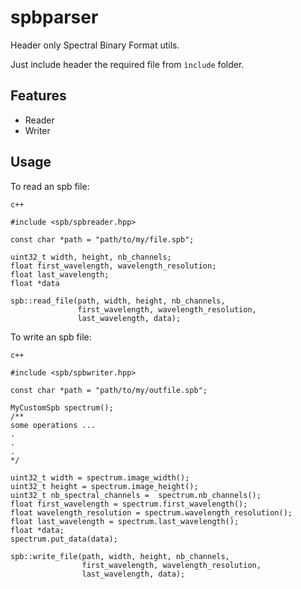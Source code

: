 # spbparser
Header only Spectral Binary Format utils.

Just include header the required file from `ìnclude` folder.

## Features

- Reader
- Writer

## Usage

To read an spb file:

```
c++

#include <spb/spbreader.hpp>

const char *path = "path/to/my/file.spb";

uint32_t width, height, nb_channels;
float first_wavelength, wavelength_resolution;
float last_wavelength;
float *data

spb::read_file(path, width, height, nb_channels,
               first_wavelength, wavelength_resolution,
               last_wavelength, data);

```


To write an spb file:

```
c++

#include <spb/spbwriter.hpp>

const char *path = "path/to/my/outfile.spb";

MyCustomSpb spectrum();
/**
some operations ...
.
.
.
*/

uint32_t width = spectrum.image_width();
uint32_t height = spectrum.image_height();
uint32_t nb_spectral_channels =  spectrum.nb_channels();
float first_wavelength = spectrum.first_wavelength();
float wavelength_resolution = spectrum.wavelength_resolution();
float last_wavelength = spectrum.last_wavelength();
float *data;
spectrum.put_data(data);

spb::write_file(path, width, height, nb_channels,
                first_wavelength, wavelength_resolution,
                last_wavelength, data);

```
